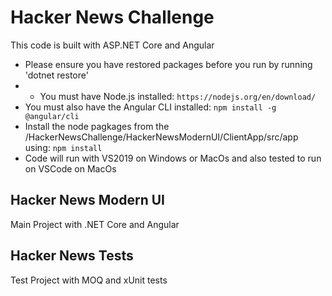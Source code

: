 # Hacker News Challenge
This code is built with ASP.NET Core and Angular
* Please ensure you have restored packages before you run by running 'dotnet restore'
* * You must have Node.js installed: 
``` https://nodejs.org/en/download/ ```
* You must also have the Angular CLI installed: 
``` npm install -g @angular/cli ```
* Install the node pagkages from the /HackerNewsChallenge/HackerNewsModernUI/ClientApp/src/app using:
``` npm install ```
* Code will run with VS2019 on Windows or MacOs and also tested to run on VSCode on MacOs

## Hacker News Modern UI
Main Project with .NET Core and Angular
## Hacker News Tests
Test Project with MOQ and xUnit tests 
